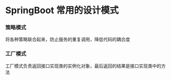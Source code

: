 # SpringBoot 常用的设计模式

### 策略模式

将各种策略联合起来，防止服务的重复调用，降低代码的耦合度

### 工厂模式

工厂模式负责返回接口实现类的实例化对象，最后返回的结果是接口实现类中的方法


